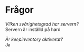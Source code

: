 # Frågor

*Vilken svårighetsgrad har servern?*  
Servern är inställd på hard

*Är keepinventory aktiverat?*  
Ja